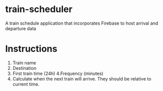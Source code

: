 # train-scheduler

A train schedule application that incorporates Firebase to host arrival and departure data

# Instructions

   1. Train name
   2. Destination
  3.  First train time (24h)
    4.Frequency (minutes)
   5. Calculate when the next train will arrive. They should be relative to current time.

